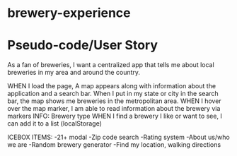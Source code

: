 # brewery-experience

# Pseudo-code/User Story

As a fan of breweries, I want a centralized app that tells me about local breweries in my area and around the country.

WHEN I load the page,
A map appears along with information about the application and a search bar.
When I put in my state or city in the search bar, the map shows me breweries in the metropolitan area.
WHEN I hover over the map marker, I am able to read information about the brewery via markers
    INFO: Brewery type
WHEN I find a brewery I like or want to see, I can add it to a list (localStorage)

ICEBOX ITEMS:
-21+ modal
-Zip code search
-Rating system
-About us/who we are
-Random brewery generator
-Find my location, walking directions


